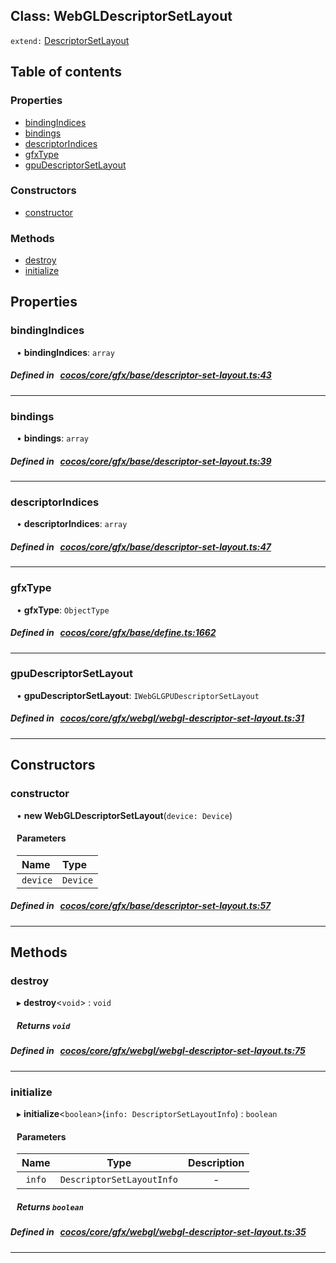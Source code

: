 
## Class: WebGLDescriptorSetLayout


`extend:`
[DescriptorSetLayout](docs/en/gfx/Class/DescriptorSetLayout.md)









<div class="table-of-content">
<h2>Table of contents</h2>


### Properties

- [ bindingIndices](#bindingIndices)
- [ bindings](#bindings)
- [ descriptorIndices](#descriptorIndices)
- [ gfxType](#gfxType)
- [ gpuDescriptorSetLayout](#gpuDescriptorSetLayout)

### Constructors

- [ constructor](#constructor)

### Methods

- [ destroy](#destroy)
- [ initialize](#initialize)
</div>

## Properties


### bindingIndices
<div style="margin-left: 10px;">




•  **bindingIndices**:
 ``array`` 
</div>

##### Defined in &nbsp;   [cocos/core/gfx/base/descriptor-set-layout.ts:43](https://github.com/cocos-creator/engine/blob/c7bf6b8a9/cocos/core/gfx/base/descriptor-set-layout.ts#L43)&nbsp;


___


### bindings
<div style="margin-left: 10px;">




•  **bindings**:
 ``array`` 
</div>

##### Defined in &nbsp;   [cocos/core/gfx/base/descriptor-set-layout.ts:39](https://github.com/cocos-creator/engine/blob/c7bf6b8a9/cocos/core/gfx/base/descriptor-set-layout.ts#L39)&nbsp;


___


### descriptorIndices
<div style="margin-left: 10px;">




•  **descriptorIndices**:
 ``array`` 
</div>

##### Defined in &nbsp;   [cocos/core/gfx/base/descriptor-set-layout.ts:47](https://github.com/cocos-creator/engine/blob/c7bf6b8a9/cocos/core/gfx/base/descriptor-set-layout.ts#L47)&nbsp;


___


### gfxType
<div style="margin-left: 10px;">




•  **gfxType**:
 ``ObjectType`` 
</div>

##### Defined in &nbsp;   [cocos/core/gfx/base/define.ts:1662](https://github.com/cocos-creator/engine/blob/c7bf6b8a9/cocos/core/gfx/base/define.ts#L1662)&nbsp;


___


### gpuDescriptorSetLayout
<div style="margin-left: 10px;">




•  **gpuDescriptorSetLayout**:
 ``IWebGLGPUDescriptorSetLayout`` 
</div>

##### Defined in &nbsp;   [cocos/core/gfx/webgl/webgl-descriptor-set-layout.ts:31](https://github.com/cocos-creator/engine/blob/c7bf6b8a9/cocos/core/gfx/webgl/webgl-descriptor-set-layout.ts#L31)&nbsp;


___

<!---->
## Constructors


### constructor
<div style="margin-left: 10px;">

• **new WebGLDescriptorSetLayout**(`device: Device`)

#### Parameters

| Name | Type |
| :------ | :------ |
| `device` | `Device` |
</div>

##### Defined in &nbsp;   [cocos/core/gfx/base/descriptor-set-layout.ts:57](https://github.com/cocos-creator/engine/blob/c7bf6b8a9/cocos/core/gfx/base/descriptor-set-layout.ts#L57)&nbsp;


---

<!---->
## Methods

### destroy

<div style="margin-left: 10px;">

▸   **destroy**<`void`\> : `void`




##### Returns `void`
</div>

##### Defined in &nbsp;   [cocos/core/gfx/webgl/webgl-descriptor-set-layout.ts:75](https://github.com/cocos-creator/engine/blob/c7bf6b8a9/cocos/core/gfx/webgl/webgl-descriptor-set-layout.ts#L75)&nbsp;
___
### initialize

<div style="margin-left: 10px;">

▸   **initialize**<`boolean`\>(`info: DescriptorSetLayoutInfo`) : `boolean`



#### Parameters

| Name | Type | Description |
| :------: | :------: | :------: |
| `info` | `DescriptorSetLayoutInfo` | - |


##### Returns `boolean`
</div>

##### Defined in &nbsp;   [cocos/core/gfx/webgl/webgl-descriptor-set-layout.ts:35](https://github.com/cocos-creator/engine/blob/c7bf6b8a9/cocos/core/gfx/webgl/webgl-descriptor-set-layout.ts#L35)&nbsp;
___
<!---->



